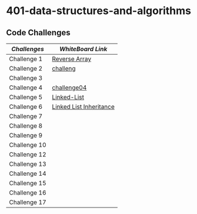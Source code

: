 
# 401-data-structures-and-algorithms
## Code Challenges

|     *Challenges*      |                  *WhiteBoard Link*                                           |
|-----------------------|--------------------------------------------------------------------------|
|    Challenge 1        |[Reverse Array](https://github.com/Fadi-Nayef/401-data-structures-and-algorithms/tree/01codeChallenge/CodeChallenges/codechallenge01)                    |
|    Challenge 2        |[challeng](c) |
|    Challenge 3        |[](c) |
|    Challenge 4        |[challenge04](https://github.com/Fadi-Nayef/401-data-structures-and-algorithms/blob/01codeChallenge/CodeChallenges/whiteBoards/codeChallenge04.png) |
|    Challenge 5        |[Linked-List](https://github.com/Fadi-Nayef/401-data-structures-and-algorithms/tree/linkedlists)         |
|    Challenge 6        |[Linked List Inheritance](https://github.com/Fadi-Nayef/401-data-structures-and-algorithms/tree/linked-list-insertions/CodeChallenges/codeChallenge05)     |
|    Challenge 7        |[]()     |
|    Challenge 8        |[]()     |
|    Challenge 9        |[]()     |
|    Challenge 10        |[]()     |
|    Challenge 12        |[]()     |
|    Challenge 13        |[]()     |
|    Challenge 14        |[]()     |
|    Challenge 15        |[]()     |
|    Challenge 16        |[]()     |
|    Challenge 17        |[]()     |